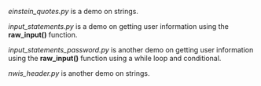 *einstein_quotes.py* is a demo on strings.

*input_statements.py* is a demo on getting user information using the **raw_input()** function.

*input_statements_password.py* is another demo on getting user information using the **raw_input()** function using a while loop and conditional.

*nwis_header.py* is another demo on strings.